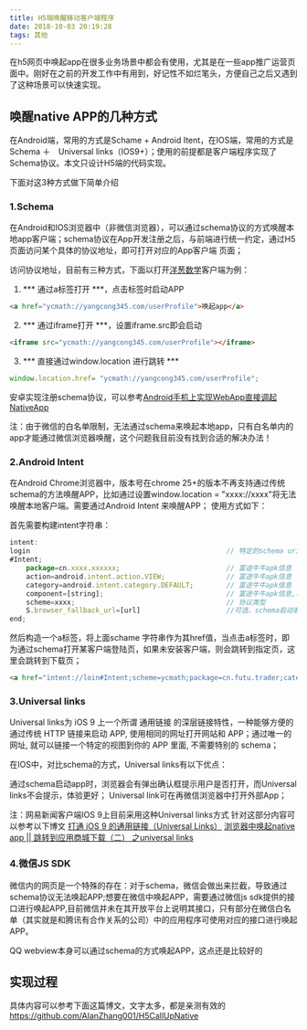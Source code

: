 ```yaml
---
title: H5端唤醒移动客户端程序
date: 2018-10-03 20:19:28
tags: 其他
---
```


在h5网页中唤起app在很多业务场景中都会有使用，尤其是在一些app推广运营页面中。刚好在之前的开发工作中有用到，好记性不如烂笔头，方便自己之后又遇到了这种场景可以快速实现。

## 唤醒native APP的几种方式 ###
在Android端，常用的方式是Schame + Android Itent，在IOS端，常用的方式是Schema ＋　Universal links（IOS9+）；使用的前提都是客户端程序实现了Schema协议。本文只设计H5端的代码实现。

下面对这3种方式做下简单介绍
### 1.Schema ###
在Android和IOS浏览器中（非微信浏览器），可以通过schema协议的方式唤醒本地app客户端；schema协议在App开发注册之后，与前端进行统一约定，通过H5页面访问某个具体的协议地址，即可打开对应的App客户端 页面；

访问协议地址，目前有三种方式，下面以打开[洋葱数学](https://yangcong345.com/mobileH5V2-ad-pay-page.html)客户端为例：

1) *** 通过a标签打开 ***，点击标签时启动APP
```html
<a href="ycmath://yangcong345.com/userProfile">唤起app</a>
```
2) *** 通过iframe打开 ***，设置iframe.src即会启动
```html
<iframe src="ycmath://yangcong345.com/userProfile"></iframe>
```
3) *** 直接通过window.location 进行跳转 ***
```javascript
window.location.href= "ycmath://yangcong345.com/userProfile";
```
安卓实现注册schema协议，可以参考[Android手机上实现WebApp直接调起NativeApp](https://www.baidufe.com/item/3444ee051f8edb361d12.html)

注：由于微信的白名单限制，无法通过schema来唤起本地app，只有白名单内的app才能通过微信浏览器唤醒，这个问题我目前没有找到合适的解决办法！

### 2.Android Intent ###
在Android Chrome浏览器中，版本号在chrome 25+的版本不再支持通过传统schema的方法唤醒APP，比如通过设置window.location = "xxxx://xxxx"将无法唤醒本地客户端。需要通过Android Intent 来唤醒APP； 使用方式如下：

首先需要构建intent字符串：
```javascript
intent:
login                                                // 特定的schema uri，例如login表示打开NN登陆页
#Intent;
    package=cn.xxxx.xxxxxx;                          // 富途牛牛apk信息
    action=android.intent.action.VIEW;               // 富途牛牛apk信息
    category=android.intent.category.DEFAULT;        // 富途牛牛apk信息
    component=[string];                              // 富途牛牛apk信息,可选
    scheme=xxxx;                                     // 协议类型
    S.browser_fallback_url=[url]                     //可选，schema启动客户端失败时的跳转页，一般为下载页，需通过encodeURIComponent编码
end;
```
然后构造一个a标签，将上面schame 字符串作为其href值，当点击a标签时，即为通过schema打开某客户端登陆页，如果未安装客户端，则会跳转到指定页，这里会跳转到下载页；
```html
<a href="intent://loin#Intent;scheme=ycmath;package=cn.futu.trader;category=android.intent.category.DEFAULT;action=android.intent.action.VIEW;S.browser_fallback_url=http%3A%2F%2Fa.app.qq.com%2Fo%2Fsimple.jsp%3Fpkgname%3Dcn.futu.trader%26g_f%3D991653;end">打开登录页</a>
```

### 3.Universal links ###
Universal links为 iOS 9 上一个所谓 通用链接 的深层链接特性，一种能够方便的通过传统 HTTP 链接来启动 APP, 使用相同的网址打开网站和 APP；通过唯一的网址, 就可以链接一个特定的视图到你的 APP 里面, 不需要特别的 schema；

在IOS中，对比schema的方式，Universal links有以下优点：

通过schema启动app时，浏览器会有弹出确认框提示用户是否打开，而Universal links不会提示，体验更好；
Universal link可在再微信浏览器中打开外部App；

注：网易新闻客户端IOS 9上目前采用这种Universal links方式
针对这部分内容可以参考以下博文
[打通 iOS 9 的通用链接（Universal Links）](http://www.cocoachina.com/ios/20150902/13321.html)
[浏览器中唤起native app || 跳转到应用商城下载（二） 之universal links](https://juejin.im/entry/57bd1e6179bc440063b3a029/view)

### 4.微信JS SDK ###
微信内的网页是一个特殊的存在：对于schema，微信会做出来拦截，导致通过 schema协议无法唤起APP;想要在微信中唤起APP，需要通过微信js sdk提供的接口进行唤起APP,目前微信并未在其开放平台上说明其接口，只有部分在微信白名单（其实就是和腾讯有合作关系的公司）中的应用程序可使用对应的接口进行唤起APP。

QQ webview本身可以通过schema的方式唤起APP，这点还是比较好的

## 实现过程 ##
具体内容可以参考下面这篇博文，文字太多，都是亲测有效的
https://github.com/AlanZhang001/H5CallUpNative

